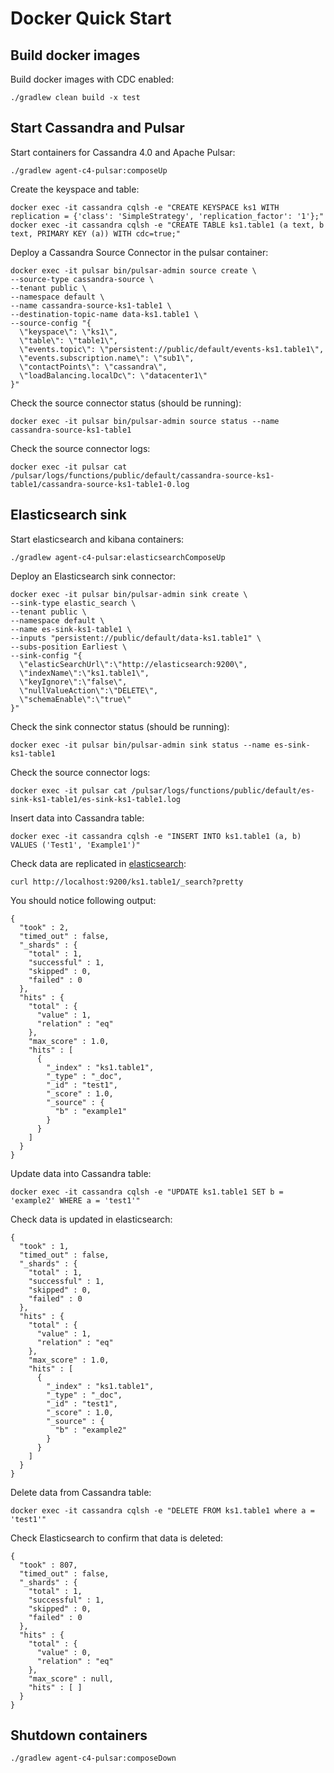 # Docker Quick Start

## Build docker images

Build docker images with CDC enabled:

    ./gradlew clean build -x test

## Start Cassandra and Pulsar

Start containers for Cassandra 4.0 and Apache Pulsar:

    ./gradlew agent-c4-pulsar:composeUp

Create the keyspace and table:

    docker exec -it cassandra cqlsh -e "CREATE KEYSPACE ks1 WITH replication = {'class': 'SimpleStrategy', 'replication_factor': '1'};"
    docker exec -it cassandra cqlsh -e "CREATE TABLE ks1.table1 (a text, b text, PRIMARY KEY (a)) WITH cdc=true;"

Deploy a Cassandra Source Connector in the pulsar container:

    docker exec -it pulsar bin/pulsar-admin source create \
    --source-type cassandra-source \
    --tenant public \
    --namespace default \
    --name cassandra-source-ks1-table1 \
    --destination-topic-name data-ks1.table1 \
    --source-config "{
      \"keyspace\": \"ks1\",
      \"table\": \"table1\",
      \"events.topic\": \"persistent://public/default/events-ks1.table1\",
      \"events.subscription.name\": \"sub1\",
      \"contactPoints\": \"cassandra\",
      \"loadBalancing.localDc\": \"datacenter1\"
    }"

Check the source connector status (should be running):

    docker exec -it pulsar bin/pulsar-admin source status --name cassandra-source-ks1-table1

Check the source connector logs:

    docker exec -it pulsar cat /pulsar/logs/functions/public/default/cassandra-source-ks1-table1/cassandra-source-ks1-table1-0.log

## Elasticsearch sink

Start elasticsearch and kibana containers:

    ./gradlew agent-c4-pulsar:elasticsearchComposeUp

Deploy an Elasticsearch sink connector:

    docker exec -it pulsar bin/pulsar-admin sink create \
    --sink-type elastic_search \
    --tenant public \
    --namespace default \
    --name es-sink-ks1-table1 \
    --inputs "persistent://public/default/data-ks1.table1" \
    --subs-position Earliest \
    --sink-config "{
      \"elasticSearchUrl\":\"http://elasticsearch:9200\",
      \"indexName\":\"ks1.table1\",
      \"keyIgnore\":\"false\",
      \"nullValueAction\":\"DELETE\",
      \"schemaEnable\":\"true\"
    }"

Check the sink connector status (should be running):

    docker exec -it pulsar bin/pulsar-admin sink status --name es-sink-ks1-table1

Check the source connector logs:

    docker exec -it pulsar cat /pulsar/logs/functions/public/default/es-sink-ks1-table1/es-sink-ks1-table1.log

Insert data into Cassandra table:
    
    docker exec -it cassandra cqlsh -e "INSERT INTO ks1.table1 (a, b) VALUES ('Test1', 'Example1')"

Check data are replicated in [elasticsearch](http://localhost:9200/_cat/indices):

    curl http://localhost:9200/ks1.table1/_search?pretty

You should notice following output:

    {
      "took" : 2,
      "timed_out" : false,
      "_shards" : {
        "total" : 1,
        "successful" : 1,
        "skipped" : 0,
        "failed" : 0
      },
      "hits" : {
        "total" : {
          "value" : 1,
          "relation" : "eq"
        },
        "max_score" : 1.0,
        "hits" : [
          {
            "_index" : "ks1.table1",
            "_type" : "_doc",
            "_id" : "test1",
            "_score" : 1.0,
            "_source" : {
              "b" : "example1"
            }
          }
        ]
      }
    }

Update data into Cassandra table:
   
    docker exec -it cassandra cqlsh -e "UPDATE ks1.table1 SET b = 'example2' WHERE a = 'test1'"

Check data is updated in elasticsearch:

    {
      "took" : 1,
      "timed_out" : false,
      "_shards" : {
        "total" : 1,
        "successful" : 1,
        "skipped" : 0,
        "failed" : 0
      },
      "hits" : {
        "total" : {
          "value" : 1,
          "relation" : "eq"
        },
        "max_score" : 1.0,
        "hits" : [
          {
            "_index" : "ks1.table1",
            "_type" : "_doc",
            "_id" : "test1",
            "_score" : 1.0,
            "_source" : {
              "b" : "example2"
            }
          }
        ]
      }
    }

Delete data from Cassandra table:
   
    docker exec -it cassandra cqlsh -e "DELETE FROM ks1.table1 where a = 'test1'"

Check Elasticsearch to confirm that data is deleted:

    {
      "took" : 807,
      "timed_out" : false,
      "_shards" : {
        "total" : 1,
        "successful" : 1,
        "skipped" : 0,
        "failed" : 0
      },
      "hits" : {
        "total" : {
          "value" : 0,
          "relation" : "eq"
        },
        "max_score" : null,
        "hits" : [ ]
      }
    }

## Shutdown containers

    ./gradlew agent-c4-pulsar:composeDown
